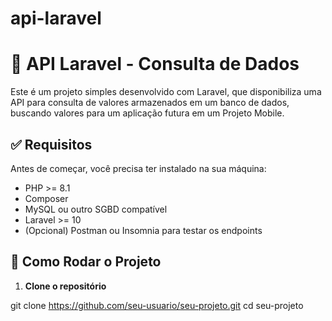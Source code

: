 # api-laravel

# 📡 API Laravel - Consulta de Dados 

Este é um projeto simples desenvolvido com Laravel, que disponibiliza uma API para consulta de valores armazenados em um banco de dados, buscando valores para um aplicação futura em um Projeto Mobile.

## ✅ Requisitos

Antes de começar, você precisa ter instalado na sua máquina:

- PHP >= 8.1  
- Composer  
- MySQL ou outro SGBD compatível  
- Laravel >= 10  
- (Opcional) Postman ou Insomnia para testar os endpoints

## 🚀 Como Rodar o Projeto

1. **Clone o repositório**

git clone https://github.com/seu-usuario/seu-projeto.git
cd seu-projeto
